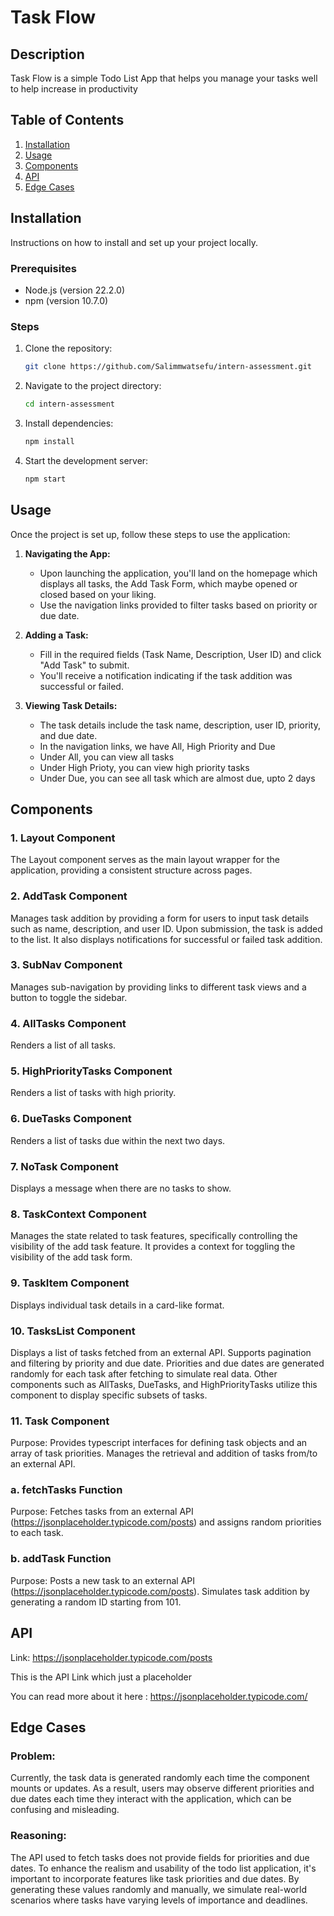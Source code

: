 
# Task Flow

## Description

Task Flow is a simple Todo List App that helps you manage your tasks well to help increase in productivity

## Table of Contents

1. [Installation](#installation)
2. [Usage](#usage)
3. [Components](#components)
4. [API](#api)
5. [Edge Cases](#edge-cases)


## Installation

Instructions on how to install and set up your project locally.

### Prerequisites

- Node.js (version 22.2.0)
- npm (version 10.7.0)

### Steps

1. Clone the repository:
   ```bash
   git clone https://github.com/Salimmwatsefu/intern-assessment.git
   ```

2. Navigate to the project directory:
   ```bash
   cd intern-assessment
   ```

3. Install dependencies:
   ```bash
   npm install
   ```

4. Start the development server:
   ```bash
   npm start
   ```


## Usage

Once the project is set up, follow these steps to use the application:

1. **Navigating the App:**
   - Upon launching the application, you'll land on the homepage which displays all tasks, the Add Task Form, which maybe opened or closed based on your liking.
   - Use the navigation links provided to filter tasks based on priority or due date.

2. **Adding a Task:**
   - Fill in the required fields (Task Name, Description, User ID) and click "Add Task" to submit.
   - You'll receive a notification indicating if the task addition was successful or failed.

3. **Viewing Task Details:**
   - The task details include the task name, description, user ID, priority, and due date.
   - In the navigation links, we have All, High Priority and Due
   - Under All, you can view all tasks
   - Under High Prioty, you can view high priority tasks
   - Under Due, you can see all task which are almost due, upto 2 days 



## Components

### 1. Layout Component
The Layout component serves as the main layout wrapper for the application, providing a consistent structure across pages.

### 2. AddTask Component
Manages task addition by providing a form for users to input task details such as name, description, and user ID. Upon submission, the task is added to the list. It also displays notifications for successful or failed task addition.

### 3. SubNav Component
Manages sub-navigation by providing links to different task views and a button to toggle the sidebar.

### 4. AllTasks Component
Renders a list of all tasks.

### 5. HighPriorityTasks Component
Renders a list of tasks with high priority.

### 6. DueTasks Component
Renders a list of tasks due within the next two days.

### 7. NoTask Component
Displays a message when there are no tasks to show.

### 8. TaskContext Component
Manages the state related to task features, specifically controlling the visibility of the add task feature. It provides a context for toggling the visibility of the add task form.

### 9. TaskItem Component
Displays individual task details in a card-like format.

### 10. TasksList Component
Displays a list of tasks fetched from an external API. Supports pagination and filtering by priority and due date. Priorities and due dates are generated randomly for each task after fetching to simulate real data.
Other components such as AllTasks, DueTasks, and HighPriorityTasks utilize this component to display specific subsets of tasks.

### 11. Task Component

Purpose: Provides typescript interfaces for defining task objects and an array of task priorities. Manages the retrieval and addition of tasks from/to an external API.

   ### a. fetchTasks Function
   Purpose: Fetches tasks from an external API (https://jsonplaceholder.typicode.com/posts) and assigns random priorities to each task.

   ### b. addTask Function
   Purpose: Posts a new task to an external API (https://jsonplaceholder.typicode.com/posts). Simulates task addition by generating a random ID starting from 101.


## API

Link: https://jsonplaceholder.typicode.com/posts

This is the API Link which just a placeholder

You can read more about it here : https://jsonplaceholder.typicode.com/


## Edge Cases


### Problem:
Currently, the task data is generated randomly each time the component mounts or updates. As a result, users may observe different priorities and due dates each time they interact with the application, which can be confusing and misleading.

### Reasoning:
The API used to fetch tasks does not provide fields for priorities and due dates. To enhance the realism and usability of the todo list application, it's important to incorporate features like task priorities and due dates. By generating these values randomly and manually, we simulate real-world scenarios where tasks have varying levels of importance and deadlines.







